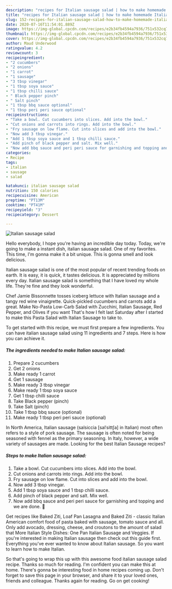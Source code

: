 ```yaml
---
description: "recipes for Italian sausage salad | how to make homemade Italian sausage salad"
title: "recipes for Italian sausage salad | how to make homemade Italian sausage salad"
slug: 152-recipes-for-italian-sausage-salad-how-to-make-homemade-italian-sausage-salad
date: 2020-07-16T11:54:01.889Z
image: https://img-global.cpcdn.com/recipes/e2b34fb4594a7936/751x532cq70/italian-sausage-salad-recipe-main-photo.jpg
thumbnail: https://img-global.cpcdn.com/recipes/e2b34fb4594a7936/751x532cq70/italian-sausage-salad-recipe-main-photo.jpg
cover: https://img-global.cpcdn.com/recipes/e2b34fb4594a7936/751x532cq70/italian-sausage-salad-recipe-main-photo.jpg
author: Maud Underwood
ratingvalue: 4.2
reviewcount: 3
recipeingredient:
- "2 cucumbers"
- "2 onions"
- "1 carrot"
- "1 sausage"
- "3 tbsp vinegar"
- "1 tbsp soya sauce"
- "1 tbsp chilli sauce"
- " Black pepper pinch"
- " Salt pinch"
- "1 tbsp bbq sauce optional"
- "1 tbsp peri peri sauce optional"
recipeinstructions:
- "Take a bowl. Cut cucumbers into slices. Add into the bowl."
- "Cut onions and carrots into rings. Add into the bowl."
- "Fry sausage on low flame. Cut into slices and add into the bowl."
- "Now add 3 tbsp vinegar."
- "Add 1 tbsp soya sauce and 1 tbsp chilli sauce."
- "Add pinch of black pepper and salt. Mix well."
- "Now add bbq sauce and peri peri sauce for garnishing and topping and we are done. 🙂"
categories:
- Recipe
tags:
- italian
- sausage
- salad

katakunci: italian sausage salad 
nutrition: 150 calories
recipecuisine: American
preptime: "PT13M"
cooktime: "PT41M"
recipeyield: "3"
recipecategory: Dessert

---
```



![Italian sausage salad](https://img-global.cpcdn.com/recipes/e2b34fb4594a7936/751x532cq70/italian-sausage-salad-recipe-main-photo.jpg)

Hello everybody, I hope you're having an incredible day today. Today, we're going to make a instant dish, italian sausage salad. One of my favorites. This time, I'm gonna make it a bit unique. This is gonna smell and look delicious.

Italian sausage salad is one of the most popular of recent trending foods on earth. It is easy, it is quick, it tastes delicious. It is appreciated by millions every day. Italian sausage salad is something that I have loved my whole life. They're fine and they look wonderful.

Chef Jamie Bissonnette tosses iceberg lettuce with Italian sausage and a tangy red wine vinaigrette. Quick-pickled cucumbers and carrots add a great. Make No-Pasta Low-Carb Salad with Zucchini, Italian Sausage, Red Pepper, and Olives if you want That&#39;s how I felt last Saturday after I started to make this Pasta Salad with Italian Sausage to take to.


To get started with this recipe, we must first prepare a few ingredients. You can have italian sausage salad using 11 ingredients and 7 steps. Here is how you can achieve it.

<!--inarticleads1-->

##### The ingredients needed to make Italian sausage salad:

1. Prepare 2 cucumbers
1. Get 2 onions
1. Make ready 1 carrot
1. Get 1 sausage
1. Make ready 3 tbsp vinegar
1. Make ready 1 tbsp soya sauce
1. Get 1 tbsp chilli sauce
1. Take  Black pepper (pinch)
1. Take  Salt (pinch)
1. Take 1 tbsp bbq sauce (optional)
1. Make ready 1 tbsp peri peri sauce (optional)


In North America, Italian sausage (salsiccia [salˈsittʃa] in Italian) most often refers to a style of pork sausage. The sausage is often noted for being seasoned with fennel as the primary seasoning. In Italy, however, a wide variety of sausages are made. Looking for the best Italian Sausage recipes? 

<!--inarticleads2-->

##### Steps to make Italian sausage salad:

1. Take a bowl. Cut cucumbers into slices. Add into the bowl.
1. Cut onions and carrots into rings. Add into the bowl.
1. Fry sausage on low flame. Cut into slices and add into the bowl.
1. Now add 3 tbsp vinegar.
1. Add 1 tbsp soya sauce and 1 tbsp chilli sauce.
1. Add pinch of black pepper and salt. Mix well.
1. Now add bbq sauce and peri peri sauce for garnishing and topping and we are done. 🙂


Get recipes like Baked Ziti, Loaf Pan Lasagna and Baked Ziti - classic Italian American comfort food of pasta baked with sausage, tomato sauce and all. Only add avocado, dressing, cheese, and croutons to the amount of salad that More Italian Style Dishes: One Pan Italian Sausage and Veggies. If you&#39;re interested in making Italian sausage then check out this guide first. Everything you&#39;ve ever wanted to know about Italian sausage. So you want to learn how to make Italian. 

So that's going to wrap this up with this awesome food italian sausage salad recipe. Thanks so much for reading. I'm confident you can make this at home. There's gonna be interesting food in home recipes coming up. Don't forget to save this page in your browser, and share it to your loved ones, friends and colleague. Thanks again for reading. Go on get cooking!
